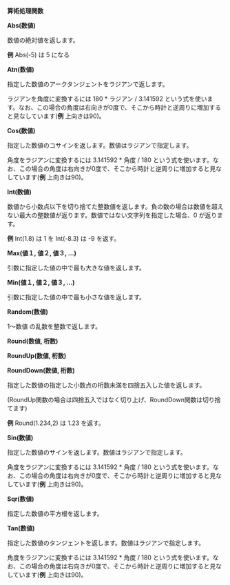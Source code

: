**算術処理関数**

**Abs(数値)**

数値の絶対値を返します。

**例** Abs(-5) は 5 になる

**Atn(数値)**

指定した数値のアークタンジェントをラジアンで返します。

ラジアンを角度に変換するには 180 \* ラジアン / 3.141592 という式を使います。なお、この場合の角度は右向きが0度で、そこから時計と逆周りに増加すると見なしています(**例** 上向きは90)。

**Cos(数値)**

指定した数値のコサインを返します。数値はラジアンで指定します。

角度をラジアンに変換するには 3.141592 \* 角度 / 180 という式を使います。なお、この場合の角度は右向きが0度で、そこから時計と逆周りに増加すると見なしています(**例** 上向きは90)。

**Int(数値)**

数値から小数点以下を切り捨てた整数値を返します。負の数の場合は数値を超えない最大の整数値が返ります。数値ではない文字列を指定した場合、0 が返ります。

**例** Int(1.8) は 1 を Int(-8.3) は -9 を返す。

**Max(値１, 値２, 値３, …)**

引数に指定した値の中で最も大きな値を返します。

**Min(値１, 値２, 値３, …)**

引数に指定した値の中で最も小さな値を返します。

**Random(数値)**

1～数値 の乱数を整数で返します。

**Round(数値, 桁数)**

**RoundUp(数値, 桁数)**

**RoundDown(数値, 桁数)**

指定した数値の指定した小数点の桁数未満を四捨五入した値を返します。

(RoundUp関数の場合は四捨五入ではなく切り上げ、RoundDown関数は切り捨てます)

**例** Round(1.234,2) は 1.23 を返す。

**Sin(数値)**

指定した数値のサインを返します。数値はラジアンで指定します。

角度をラジアンに変換するには 3.141592 \* 角度 / 180 という式を使います。なお、この場合の角度は右向きが0度で、そこから時計と逆周りに増加すると見なしています(**例** 上向きは90)。

**Sqr(数値)**

指定した数値の平方根を返します。

**Tan(数値)**

指定した数値のタンジェントを返します。数値はラジアンで指定します。

角度をラジアンに変換するには 3.141592 \* 角度 / 180 という式を使います。なお、この場合の角度は右向きが0度で、そこから時計と逆周りに増加すると見なしています(**例** 上向きは90)。
